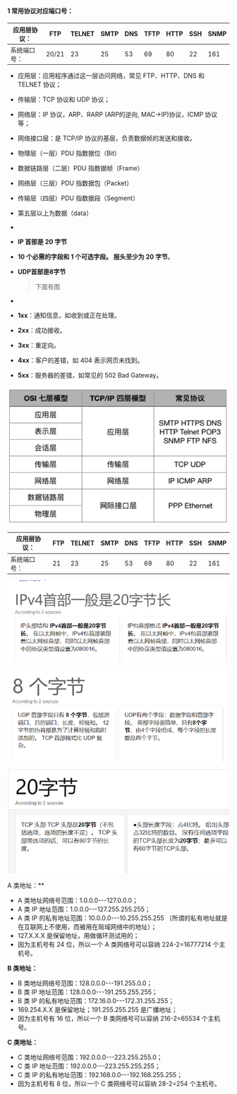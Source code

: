 #### 1 常用协议对应端口号：



| 应用层协议： | FTP   | TELNET | SMTP | DNS  | TFTP | HTTP | SSH  | SNMP |
| ------------ | ----- | ------ | ---- | ---- | ---- | ---- | ---- | ---- |
| 系统端口号： | 20/21 | 23     | 25   | 53   | 69   | 80   | 22   | 161  |

- 应用层：应用程序通过这一层访问网络，常见 FTP、HTTP、DNS 和 TELNET 协议；

- 传输层：TCP 协议和 UDP 协议；

- 网络层：IP 协议，ARP、RARP (ARP的逆向, MAC->IP)协议，ICMP 协议等；

- 网络接口层：是 TCP/IP 协议的基层，负责数据帧的发送和接收。

- 物理层（一层）PDU 指数据位（Bit）

- 数据链路层（二层）PDU 指数据帧（Frame）

- 网络层（三层）PDU 指数据包（Packet）

- 传输层（四层）PDU 指数据段（Segment）

- 第五层以上为数据（data）

- 

- **IP 首部是 20 字节**

- **10 个必需的字段和 1 个可选字段。 报头至少为 20 字节**。

- **UDP首部是8字节**  

  > 下面有图

- 

- **1xx**：通知信息，如收到或正在处理。

- **2xx**：成功接收。

- **3xx**：重定向。

- **4xx**：客户的差错，如 404 表示网页未找到。

- **5xx**：服务器的差错，如常见的 502 Bad Gateway。

![图片描述](0.0计算机网络必知.assets/1548669082626.png)

| 应用层协议： | FTP  | TELNET | SMTP | DNS  | TFTP | HTTP | SSH  | SNMP |
| ------------ | ---- | ------ | ---- | ---- | ---- | ---- | ---- | ---- |
| 系统端口号： | 21   | 23     | 25   | 53   | 69   | 80   | 22   | 161  |

![image-20220326150028354](0.0计算机网络必知.assets/image-20220326150028354.png)

![image-20220326150106732](0.0计算机网络必知.assets/image-20220326150106732.png)

![image-20220326150255488](0.0计算机网络必知.assets/image-20220326150255488.png)





A 类地址：**

- A 类地址网络号范围：1.0.0.0---127.0.0.0；
- A 类 IP 地址范围：1.0.0.0---127.255.255.255；
- A 类 IP 的私有地址范围：10.0.0.0---10.255.255.255 （所谓的私有地址就是在互联网上不使用，而被用在局域网络中的地址）；
- 127.X.X.X 是保留地址，用做循环测试用的；
- 因为主机号有 24 位，所以一个 A 类网络号可以容纳 224-2=16777214 个主机号。

**B 类地址：**

- B 类地址网络号范围：128.0.0.0---191.255.0.0；
- B 类 IP 地址范围：128.0.0.0---191.255.255.255；
- B 类 IP 的私有地址范围：172.16.0.0---172.31.255.255；
- 169.254.X.X 是保留地址；191.255.255.255 是广播地址；
- 因为主机号有 16 位，所以一个 B 类网络号可以容纳 216-2=65534 个主机号。

**C 类地址：**

- C 类地址网络号范围：192.0.0.0---223.255.255.0；
- C 类 IP 地址范围：192.0.0.0---223.255.255.255；
- C 类 IP 的私有地址范围：192.168.0.0---192.168.255.255；
- 因为主机号有 8 位，所以一个 C 类网络号可以容纳 28-2=254 个主机号。
